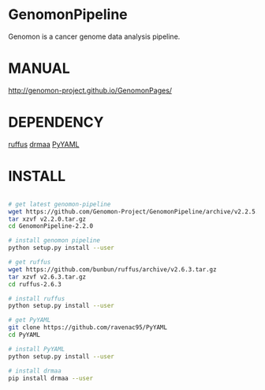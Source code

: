 GenomonPipeline
===============
Genomon is a cancer genome data analysis pipeline.

MANUAL
======
http://genomon-project.github.io/GenomonPages/

DEPENDENCY
==========
[ruffus](http://www.ruffus.org.uk/)
[drmaa](https://www.drmaa.org/)
[PyYAML](http://pyyaml.org/)

INSTALL
=======

```bash

# get latest genomon-pipeline
wget https://github.com/Genomon-Project/GenomonPipeline/archive/v2.2.5.tar.gz
tar xzvf v2.2.0.tar.gz
cd GenomonPipeline-2.2.0

# install genomon pipeline
python setup.py install --user

# get ruffus
wget https://github.com/bunbun/ruffus/archive/v2.6.3.tar.gz
tar xzvf v2.6.3.tar.gz
cd ruffus-2.6.3

# install ruffus
python setup.py install --user

# get PyYAML
git clone https://github.com/ravenac95/PyYAML
cd PyYAML

# install PyYAML
python setup.py install --user

# install drmaa
pip install drmaa --user


